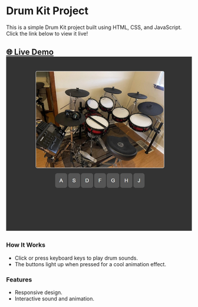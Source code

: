 # Drum Kit Project

This is a simple Drum Kit project built using HTML, CSS, and JavaScript. Click the link below to view it live!

[🌐 Live Demo](https://yyigitgokmen.github.io/W5Drumkit/)
![Proje Ekran Görüntüsü](ss1.jpg)
---

### How It Works
- Click or press keyboard keys to play drum sounds.
- The buttons light up when pressed for a cool animation effect.

### Features
- Responsive design.
- Interactive sound and animation.
